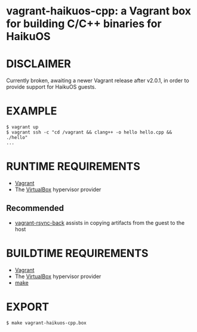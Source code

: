 # vagrant-haikuos-cpp: a Vagrant box for building C/C++ binaries for HaikuOS

# DISCLAIMER

Currently broken, awaiting a newer Vagrant release after v2.0.1, in order to provide support for HaikuOS guests.

# EXAMPLE

```console
$ vagrant up
$ vagrant ssh -c "cd /vagrant && clang++ -o hello hello.cpp && ./hello"
...
```

# RUNTIME REQUIREMENTS

* [Vagrant](https://www.vagrantup.com)
* The [VirtualBox](https://www.virtualbox.org) hypervisor provider

## Recommended

* [vagrant-rsync-back](https://github.com/smerrill/vagrant-rsync-back) assists in copying artifacts from the guest to the host

# BUILDTIME REQUIREMENTS

* [Vagrant](https://www.vagrantup.com)
* The [VirtualBox](https://www.virtualbox.org) hypervisor provider
* [make](https://www.gnu.org/software/make/)

# EXPORT

```console
$ make vagrant-haikuos-cpp.box
```

